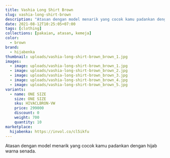 ```yaml
---
title: Vashia Long Shirt Brown
slug: vashia-long-shirt-brown
description: "Atasan dengan model menarik yang cocok kamu padankan dengan hijab warna senada."
date: 2021-08-12T10:25:05+07:00
tags: [clothing]
collections: [pakaian, atasan, kemeja]
color:
  - brown
brand:
  - hijabenka
thumbnail: uploads/vashia-long-shirt-brown_brown_1.jpg
images:
  - image: uploads/vashia-long-shirt-brown_brown_1.jpg
  - image: uploads/vashia-long-shirt-brown_brown_2.jpg
  - image: uploads/vashia-long-shirt-brown_brown_3.jpg
  - image: uploads/vashia-long-shirt-brown_brown_4.jpg
  - image: uploads/vashia-long-shirt-brown_brown_5.jpg
variants:
  - name: ONE SIZE
    size: ONE SIZE
    sku: HIVACLBRON-VW
    price: 299000
    discount: 0
    weight: 700
    quantity: 10
marketplace:
  hijabenka: https://invol.co/cl5ikfu
---
```


Atasan dengan model menarik yang cocok kamu padankan dengan hijab warna senada.

